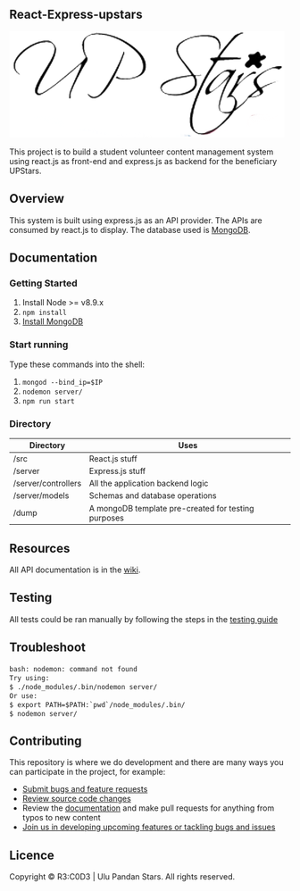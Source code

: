 ## React-Express-upstars
![UPStars](src/components/logo.png "UPStars Project")

This project is to build a student volunteer content management system using react.js as front-end and express.js as backend for the beneficiary UPStars.

## Overview
This system is built using express.js as an API provider. The APIs are consumed by react.js to display. The database used is [MongoDB](https://www.mongodb.com/).

## Documentation
### Getting Started
1. Install Node >= v8.9.x
2. `npm install`
3. [Install MongoDB](https://docs.mongodb.com/manual/administration/install-community/)

### Start running
Type these commands into the shell:

1. `mongod --bind_ip=$IP`
2. `nodemon server/`
3. `npm run start`

### Directory

|Directory        |    Uses   |
|------------|---------------------|
|/src               |React.js stuff   |
|/server            |Express.js stuff |
|/server/controllers|All the application backend logic |
|/server/models     |Schemas and database operations |
|/dump              |A mongoDB template pre-created for testing purposes |


## Resources

All API documentation is in the [wiki](https://github.com/rootkie/react-express-js-upstars/wiki).

## Testing

All tests could be ran manually by following the steps in the [testing guide](https://github.com/rootkie/react-express-js-upstars/wiki/Testing-Guide)

## Troubleshoot
```
bash: nodemon: command not found
Try using:
$ ./node_modules/.bin/nodemon server/
Or use:
$ export PATH=$PATH:`pwd`/node_modules/.bin/
$ nodemon server/
```

## Contributing

This repository is where we do development and there are many ways you can participate in the project, for example:

* [Submit bugs and feature requests](https://github.com/rootkie/react-express-js-upstars/issues)
* [Review source code changes](https://github.com/rootkie/react-express-js-upstars/pulls)
* Review the [documentation](https://github.com/rootkie/react-express-js-upstars/wiki) and make pull requests for anything from typos to new content
* [Join us in developing upcoming features or tackling bugs and issues](https://github.com/rootkie/react-express-js-upstars/projects)

## Licence

Copyright &copy; R3:C0D3 | Ulu Pandan Stars. All rights reserved.

